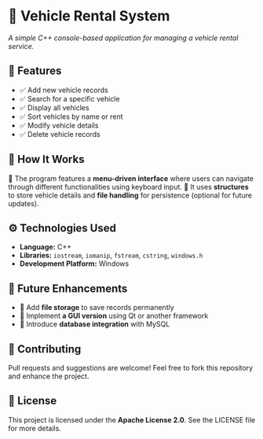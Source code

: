 # 🚗 Vehicle Rental System

*A simple C++ console-based application for managing a vehicle rental service.*

## 📌 Features
- ✅ Add new vehicle records
- ✅ Search for a specific vehicle
- ✅ Display all vehicles
- ✅ Sort vehicles by name or rent
- ✅ Modify vehicle details
- ✅ Delete vehicle records


## 📜 How It Works
📌 The program features a **menu-driven interface** where users can navigate through different functionalities using keyboard input.
📌 It uses **structures** to store vehicle details and **file handling** for persistence (optional for future updates).

## ⚙️ Technologies Used
- **Language:** C++
- **Libraries:** `iostream`, `iomanip`, `fstream`, `cstring`, `windows.h`
- **Development Platform:** Windows


## 🎯 Future Enhancements
- 🔹 Add **file storage** to save records permanently
- 🔹 Implement **a GUI version** using Qt or another framework
- 🔹 Introduce **database integration** with MySQL

## 🤝 Contributing
Pull requests and suggestions are welcome! Feel free to fork this repository and enhance the project.

## 📜 License
This project is licensed under the **Apache License 2.0**. See the LICENSE file for more details.

